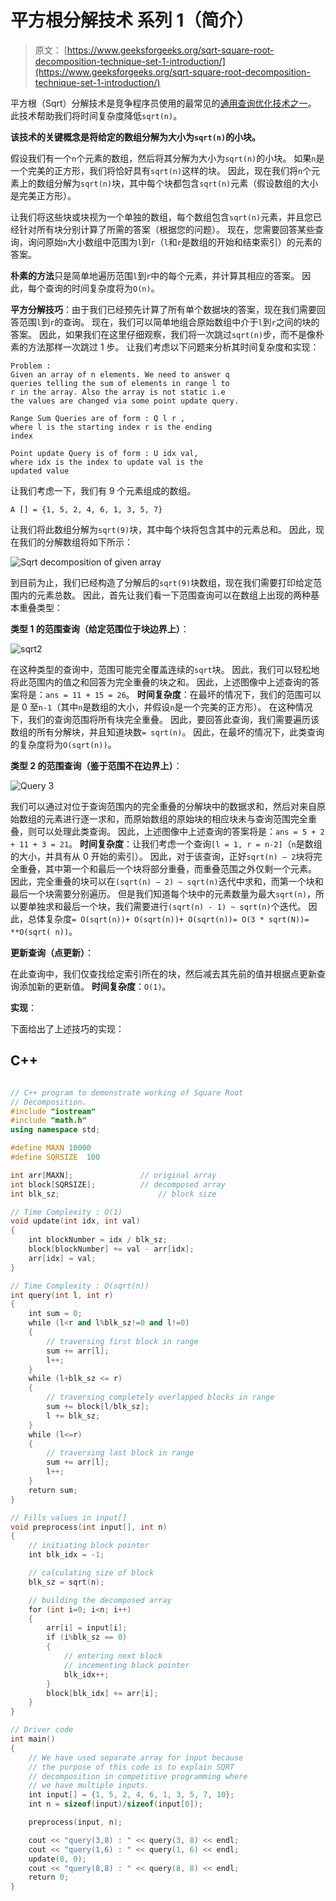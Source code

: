 # 平方根分解技术 系列 1（简介）

> 原文： [https://www.geeksforgeeks.org/sqrt-square-root-decomposition-technique-set-1-introduction/](https://www.geeksforgeeks.org/sqrt-square-root-decomposition-technique-set-1-introduction/)

平方根（Sqrt）分解技术是竞争程序员使用的最常见的[通用查询优化技术之一](https://www.geeksforgeeks.org/range-minimum-query-for-static-array/)。 此技术帮助我们将时间复杂度降低`sqrt(n)`。

**该技术的关键概念是将给定的数组分解为大小为`sqrt(n)`的小块。**

假设我们有一个`n`个元素的数组，然后将其分解为大小为`sqrt(n)`的小块。 如果`n`是一个完美的正方形，我们将恰好具有`sqrt(n)`这样的块。 因此，现在我们将`n`个元素上的数组分解为`sqrt(n)`块，其中每个块都包含`sqrt(n)`元素（假设数组的大小是完美正方形）。

让我们将这些块或块视为一个单独的数组，每个数组包含`sqrt(n)`元素，并且您已经针对所有块分别计算了所需的答案（根据您的问题）。 现在，您需要回答某些查询，询问原始`n`大小数组中范围为`l`到`r`（`l`和`r`是数组的开始和结束索引）的元素的答案。

**朴素的方法**只是简单地遍历范围`l`到`r`中的每个元素，并计算其相应的答案。 因此，每个查询的时间复杂度将为`O(n)`。

**平方分解技巧**：由于我们已经预先计算了所有单个数据块的答案，现在我们需要回答范围`l`到`r`的查询。 现在，我们可以简单地组合原始数组中介于`l`到`r`之间的块的答案。 因此，如果我们在这里仔细观察，我们将一次跳过`sqrt(n)`步，而不是像朴素的方法那样一次跳过 1 步。 让我们考虑以下问题来分析其时间复杂度和实现：

```
Problem :
Given an array of n elements. We need to answer q 
queries telling the sum of elements in range l to 
r in the array. Also the array is not static i.e 
the values are changed via some point update query.

Range Sum Queries are of form : Q l r , 
where l is the starting index r is the ending 
index

Point update Query is of form : U idx val, 
where idx is the index to update val is the 
updated value

```

让我们考虑一下，我们有 9 个元素组成的数组。

`A [] = {1, 5, 2, 4, 6, 1, 3, 5, 7}`

让我们将此数组分解为`sqrt(9)`块，其中每个块将包含其中的元素总和。 因此，现在我们的分解数组将如下所示：

![Sqrt decomposition of given array](img/d32815f3b3217b6e8375939aa068c3a6.png)

到目前为止，我们已经构造了分解后的`sqrt(9)`块数组，现在我们需要打印给定范围内的元素总数。 因此，首先让我们看一下范围查询可以在数组上出现的两种基本重叠类型：

**类型 1 的范围查询（给定范围位于块边界上）**：

![sqrt2](img/a0cd79644bcb1999f8771640f9776bbb.png)

在这种类型的查询中，范围可能完全覆盖连续的`sqrt`块。 因此，我们可以轻松地将此范围内的值之和回答为完全重叠的块之和。
因此，上述图像中上述查询的答案将是：`ans = 11 + 15 = 26`。
**时间复杂度**：在最坏的情况下，我们的范围可以是 0 至`n-1`（其中`n`是数组的大小，并假设`n`是一个完美的正方形）。 在这种情况下，我们的查询范围将所有块完全重叠。 因此，要回答此查询，我们需要遍历该数组的所有分解块，并且知道块数`= sqrt(n)`。 因此，在最坏的情况下，此类查询的复杂度将为`O(sqrt(n))`。

**类型 2 的范围查询（鉴于范围不在边界上）**：

![Query 3](img/8c8b5ef885c503c56be2f988589cf5e8.png)

我们可以通过对位于查询范围内的完全重叠的分解块中的数据求和，然后对来自原始数组的元素进行逐一求和，而原始数组的原始块的相应块未与查询范围完全重叠，则可以处理此类查询。
因此，上述图像中上述查询的答案将是：`ans = 5 + 2 + 11 + 3 = 21`。
**时间复杂度**：让我们考虑一个查询`[l = 1, r = n-2]`（`n`是数组的大小，并具有从 0 开始的索引）。 因此，对于该查询，正好`sqrt(n) – 2`块将完全重叠，其中第一个和最后一个块将部分重叠，而重叠范围之外仅剩一个元素。 因此，完全重叠的块可以在`(sqrt(n) – 2) ~ sqrt(n)`迭代中求和，而第一个块和最后一个块需要分别遍历。 但是我们知道每个块中的元素数量为最大`sqrt(n)`，所以要单独求和最后一个块，我们需要进行`(sqrt(n) - 1) ~ sqrt(n)`个迭代。
因此，总体复杂度`= O(sqrt(n))+ O(sqrt(n))+ O(sqrt(n))= O(3 * sqrt(N))= **O(sqrt( n))`。

**更新查询（点更新）**：

在此查询中，我们仅查找给定索引所在的块，然后减去其先前的值并根据点更新查询添加新的更新值。
**时间复杂度**：`O(1)`。

**实现**：

下面给出了上述技巧的实现：

## C++ 

```cpp

// C++ program to demonstrate working of Square Root 
// Decomposition. 
#include "iostream" 
#include "math.h" 
using namespace std; 

#define MAXN 10000 
#define SQRSIZE  100 

int arr[MAXN];               // original array 
int block[SQRSIZE];          // decomposed array 
int blk_sz;                      // block size 

// Time Complexity : O(1) 
void update(int idx, int val) 
{ 
    int blockNumber = idx / blk_sz; 
    block[blockNumber] += val - arr[idx]; 
    arr[idx] = val; 
} 

// Time Complexity : O(sqrt(n)) 
int query(int l, int r) 
{ 
    int sum = 0; 
    while (l<r and l%blk_sz!=0 and l!=0) 
    { 
        // traversing first block in range 
        sum += arr[l]; 
        l++; 
    } 
    while (l+blk_sz <= r) 
    { 
        // traversing completely overlapped blocks in range 
        sum += block[l/blk_sz]; 
        l += blk_sz; 
    } 
    while (l<=r) 
    { 
        // traversing last block in range 
        sum += arr[l]; 
        l++; 
    } 
    return sum; 
} 

// Fills values in input[] 
void preprocess(int input[], int n) 
{ 
    // initiating block pointer 
    int blk_idx = -1; 

    // calculating size of block 
    blk_sz = sqrt(n); 

    // building the decomposed array 
    for (int i=0; i<n; i++) 
    { 
        arr[i] = input[i]; 
        if (i%blk_sz == 0) 
        { 
            // entering next block 
            // incementing block pointer 
            blk_idx++; 
        } 
        block[blk_idx] += arr[i]; 
    } 
} 

// Driver code 
int main() 
{ 
    // We have used separate array for input because 
    // the purpose of this code is to explain SQRT 
    // decomposition in competitive programming where 
    // we have multiple inputs. 
    int input[] = {1, 5, 2, 4, 6, 1, 3, 5, 7, 10}; 
    int n = sizeof(input)/sizeof(input[0]); 

    preprocess(input, n); 

    cout << "query(3,8) : " << query(3, 8) << endl; 
    cout << "query(1,6) : " << query(1, 6) << endl; 
    update(8, 0); 
    cout << "query(8,8) : " << query(8, 8) << endl; 
    return 0; 
} 

```